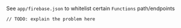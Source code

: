 See `app/firebase.json` to whitelist certain `Functions` path/endpoints

`// TODO: explain the problem here`